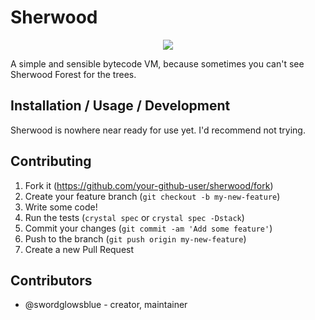 # Sherwood
<p align="center">
  <img src="https://raw.githubusercontent.com/swordglowsblue/sherwood/master/logo.png"></img>
</p>

A simple and sensible bytecode VM, because sometimes you can't see Sherwood Forest for the trees.

## Installation / Usage / Development

Sherwood is nowhere near ready for use yet. I'd recommend not trying.

## Contributing

1. Fork it (<https://github.com/your-github-user/sherwood/fork>)
2. Create your feature branch (`git checkout -b my-new-feature`)
3. Write some code!
4. Run the tests (`crystal spec` or `crystal spec -Dstack`)
5. Commit your changes (`git commit -am 'Add some feature'`)
6. Push to the branch (`git push origin my-new-feature`)
7. Create a new Pull Request

## Contributors

- @swordglowsblue - creator, maintainer
